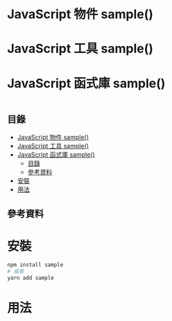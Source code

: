 # JavaScript 物件 sample()
# JavaScript 工具 sample()
# JavaScript 函式庫 sample()

```
```

## 目錄

- [JavaScript 物件 sample()](#javascript-物件-sample)
- [JavaScript 工具 sample()](#javascript-工具-sample)
- [JavaScript 函式庫 sample()](#javascript-函式庫-sample)
  - [目錄](#目錄)
  - [參考資料](#參考資料)
- [安裝](#安裝)
- [用法](#用法)

## 參考資料

[]()

# 安裝

```bash
npm install sample
# 或者
yarn add sample
```

# 用法

```JavaScript
```
